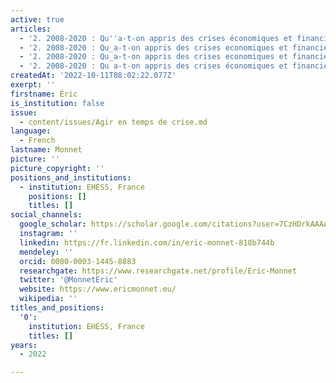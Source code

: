 ```yaml
---
active: true
articles:
  - '2. 2008-2020 : Qu''a-t-on appris des crises économiques et financières ?'
  - '2. 2008-2020 : Qu_a-t-on appris des crises economiques et financieres ?'
  - '2. 2008-2020 : Qu_a-t-on appris des crises economiques et financieres '
  - '2. 2008-2020 : Qu a-t-on appris des crises économiques et financieres '
createdAt: '2022-10-11T08:02:22.077Z'
exerpt: ''
firstname: Éric
is_institution: false
issue:
  - content/issues/Agir en temps de crise.md
language:
  - French
lastname: Monnet
picture: ''
picture_copyright: ''
positions_and_institutions:
  - institution: EHESS, France
    positions: []
    titles: []
social_channels:
  google_scholar: https://scholar.google.com/citations?user=7CzHDrkAAAAJ&hl=fr
  instagram: ''
  linkedin: https://fr.linkedin.com/in/eric-monnet-818b744b
  mendeley: ''
  orcid: 0000-0003-1445-8883
  researchgate: https://www.researchgate.net/profile/Eric-Monnet
  twitter: '@MonnetEric'
  website: https://www.ericmonnet.eu/
  wikipedia: ''
titles_and_positions:
  '0':
    institution: EHESS, France
    titles: []
years:
  - 2022

---
```

